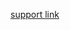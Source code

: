 ﻿[support link](http://www.vexiqforum.com/forum/main-category/official-answers-ask-the-vex-staff/8035-motors-get-out-of-sync-intermittently-modkit-for-vex)

